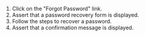 1. Click on the "Forgot Password" link.
2. Assert that a password recovery form is displayed.
3. Follow the steps to recover a password.
4. Assert that a confirmation message is displayed.